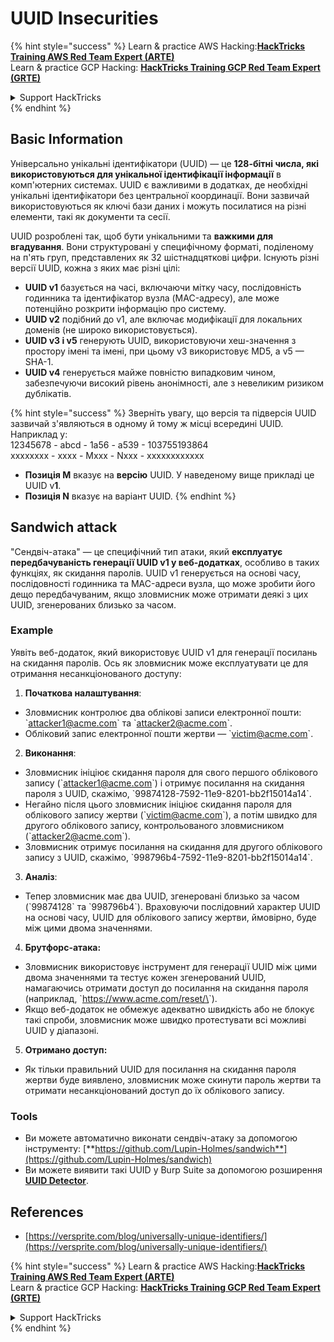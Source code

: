 # UUID Insecurities

{% hint style="success" %}
Learn & practice AWS Hacking:<img src="/.gitbook/assets/arte.png" alt="" data-size="line">[**HackTricks Training AWS Red Team Expert (ARTE)**](https://training.hacktricks.xyz/courses/arte)<img src="/.gitbook/assets/arte.png" alt="" data-size="line">\
Learn & practice GCP Hacking: <img src="/.gitbook/assets/grte.png" alt="" data-size="line">[**HackTricks Training GCP Red Team Expert (GRTE)**<img src="/.gitbook/assets/grte.png" alt="" data-size="line">](https://training.hacktricks.xyz/courses/grte)

<details>

<summary>Support HackTricks</summary>

* Check the [**subscription plans**](https://github.com/sponsors/carlospolop)!
* **Join the** 💬 [**Discord group**](https://discord.gg/hRep4RUj7f) or the [**telegram group**](https://t.me/peass) or **follow** us on **Twitter** 🐦 [**@hacktricks\_live**](https://twitter.com/hacktricks\_live)**.**
* **Share hacking tricks by submitting PRs to the** [**HackTricks**](https://github.com/carlospolop/hacktricks) and [**HackTricks Cloud**](https://github.com/carlospolop/hacktricks-cloud) github repos.

</details>
{% endhint %}

## Basic Information

Універсально унікальні ідентифікатори (UUID) — це **128-бітні числа, які використовуються для унікальної ідентифікації інформації** в комп'ютерних системах. UUID є важливими в додатках, де необхідні унікальні ідентифікатори без центральної координації. Вони зазвичай використовуються як ключі бази даних і можуть посилатися на різні елементи, такі як документи та сесії.

UUID розроблені так, щоб бути унікальними та **важкими для вгадування**. Вони структуровані у специфічному форматі, поділеному на п'ять груп, представлених як 32 шістнадцяткові цифри. Існують різні версії UUID, кожна з яких має різні цілі:

* **UUID v1** базується на часі, включаючи мітку часу, послідовність годинника та ідентифікатор вузла (MAC-адресу), але може потенційно розкрити інформацію про систему.
* **UUID v2** подібний до v1, але включає модифікації для локальних доменів (не широко використовується).
* **UUID v3 і v5** генерують UUID, використовуючи хеш-значення з простору імені та імені, при цьому v3 використовує MD5, а v5 — SHA-1.
* **UUID v4** генерується майже повністю випадковим чином, забезпечуючи високий рівень анонімності, але з невеликим ризиком дублікатів.

{% hint style="success" %}
Зверніть увагу, що версія та підверсія UUID зазвичай з'являються в одному й тому ж місці всередині UUID. Наприклад у:\
12345678 - abcd - 1a56 - a539 - 103755193864\
xxxxxxxx  - xxxx - Mxxx - Nxxx - xxxxxxxxxxxx

* **Позиція M** вказує на **версію** UUID. У наведеному вище прикладі це UUID v**1**.
* **Позиція N** вказує на варіант UUID.
{% endhint %}

## Sandwich attack

"Сендвіч-атака" — це специфічний тип атаки, який **експлуатує передбачуваність генерації UUID v1 у веб-додатках**, особливо в таких функціях, як скидання паролів. UUID v1 генерується на основі часу, послідовності годинника та MAC-адреси вузла, що може зробити його дещо передбачуваним, якщо зловмисник може отримати деякі з цих UUID, згенерованих близько за часом.

### Example

Уявіть веб-додаток, який використовує UUID v1 для генерації посилань на скидання паролів. Ось як зловмисник може експлуатувати це для отримання несанкціонованого доступу:

1. **Початкова налаштування**:

* Зловмисник контролює два облікові записи електронної пошти: \`attacker1@acme.com\` та \`attacker2@acme.com\`.
* Обліковий запис електронної пошти жертви — \`victim@acme.com\`.

2. **Виконання**:

* Зловмисник ініціює скидання пароля для свого першого облікового запису (\`attacker1@acme.com\`) і отримує посилання на скидання пароля з UUID, скажімо, \`99874128-7592-11e9-8201-bb2f15014a14\`.
* Негайно після цього зловмисник ініціює скидання пароля для облікового запису жертви (\`victim@acme.com\`), а потім швидко для другого облікового запису, контрольованого зловмисником (\`attacker2@acme.com\`).
* Зловмисник отримує посилання на скидання для другого облікового запису з UUID, скажімо, \`998796b4-7592-11e9-8201-bb2f15014a14\`.

3. **Аналіз**:

* Тепер зловмисник має два UUID, згенеровані близько за часом (\`99874128\` та \`998796b4\`). Враховуючи послідовний характер UUID на основі часу, UUID для облікового запису жертви, ймовірно, буде між цими двома значеннями.

4. **Брутфорс-атака:**

* Зловмисник використовує інструмент для генерації UUID між цими двома значеннями та тестує кожен згенерований UUID, намагаючись отримати доступ до посилання на скидання пароля (наприклад, \`https://www.acme.com/reset/\<generated-UUID>\`).
* Якщо веб-додаток не обмежує адекватно швидкість або не блокує такі спроби, зловмисник може швидко протестувати всі можливі UUID у діапазоні.

5. **Отримано доступ:**

* Як тільки правильний UUID для посилання на скидання пароля жертви буде виявлено, зловмисник може скинути пароль жертви та отримати несанкціонований доступ до їх облікового запису.

### Tools

* Ви можете автоматично виконати сендвіч-атаку за допомогою інструменту: [**https://github.com/Lupin-Holmes/sandwich**](https://github.com/Lupin-Holmes/sandwich)
* Ви можете виявити такі UUID у Burp Suite за допомогою розширення [**UUID Detector**](https://portswigger.net/bappstore/65f32f209a72480ea5f1a0dac4f38248).

## References

* [https://versprite.com/blog/universally-unique-identifiers/](https://versprite.com/blog/universally-unique-identifiers/)

{% hint style="success" %}
Learn & practice AWS Hacking:<img src="/.gitbook/assets/arte.png" alt="" data-size="line">[**HackTricks Training AWS Red Team Expert (ARTE)**](https://training.hacktricks.xyz/courses/arte)<img src="/.gitbook/assets/arte.png" alt="" data-size="line">\
Learn & practice GCP Hacking: <img src="/.gitbook/assets/grte.png" alt="" data-size="line">[**HackTricks Training GCP Red Team Expert (GRTE)**<img src="/.gitbook/assets/grte.png" alt="" data-size="line">](https://training.hacktricks.xyz/courses/grte)

<details>

<summary>Support HackTricks</summary>

* Check the [**subscription plans**](https://github.com/sponsors/carlospolop)!
* **Join the** 💬 [**Discord group**](https://discord.gg/hRep4RUj7f) or the [**telegram group**](https://t.me/peass) or **follow** us on **Twitter** 🐦 [**@hacktricks\_live**](https://twitter.com/hacktricks\_live)**.**
* **Share hacking tricks by submitting PRs to the** [**HackTricks**](https://github.com/carlospolop/hacktricks) and [**HackTricks Cloud**](https://github.com/carlospolop/hacktricks-cloud) github repos.

</details>
{% endhint %}
